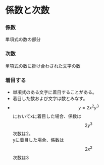 # 係数と次数
### 係数
単項式の数の部分
### 次数
単項式の数に掛け合わされた文字の数
### 着目する
- 単項式のある文字に着目することがある。
- 着目した数および文字は数とみなす。
- $$y=2x^2y^3$$
  においてxに着目した場合、係数は
  $$2y^3$$
  次数は2。<br>
  yに着目した場合、係数は
  $$2x^2$$
  次数は3